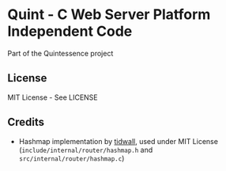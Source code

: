 # Quint - C Web Server Platform Independent Code
Part of the Quintessence project

## License
MIT License - See LICENSE

## Credits
 - Hashmap implementation by [tidwall](https://github.com/tidwall/hashmap.c/tree/a27bd35), used under MIT License (`include/internal/router/hashmap.h` and `src/internal/router/hashmap.c`)